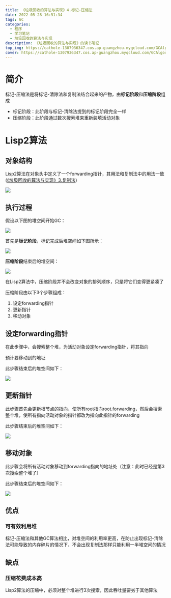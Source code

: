 ```yaml
---
title: 《垃圾回收的算法与实现》4.标记-压缩法
date: 2022-05-28 16:51:34
tags: GC
categories: 
  - 程序
  - 学习笔记
  - 垃圾回收的算法与实现
description: 《垃圾回收的算法与实现》的读书笔记
top_img: https://cathole-1307936347.cos.ap-guangzhou.myqcloud.com/GCAlgorithmNotes1/GCAlgorithmNotes1_Head.png
cover: https://cathole-1307936347.cos.ap-guangzhou.myqcloud.com/GCAlgorithmNotes1/GCAlgorithmNotes1_Head.png
---
```


# 简介

标记-压缩法是将标记-清除法和复制法结合起来的产物，由**标记阶段**和**压缩阶段**组成

- 标记阶段：此阶段与标记-清除法提到的标记阶段完全一样
- 压缩阶段：此阶段通过数次搜索堆来重新装填活动对象

# Lisp2算法

## 对象结构

Lisp2算法在对象头中定义了一个forwarding指针，其用法和复制法中的用法一致([《垃圾回收的算法与实现》3.复制法](http://cathole.top/2022/04/17/gc-algorithm-notes-3/))

![](https://cathole-1307936347.cos.ap-guangzhou.myqcloud.com/GCAlgorithmNotes4/GCAlgorithmNotes4_1.png)

## 执行过程

假设以下图的堆空间开始GC：

![](https://cathole-1307936347.cos.ap-guangzhou.myqcloud.com/GCAlgorithmNotes4/GCAlgorithmNotes4_2.png)



首先是**标记阶段**，标记完成后堆空间如下图所示：

![](https://cathole-1307936347.cos.ap-guangzhou.myqcloud.com/GCAlgorithmNotes4/GCAlgorithmNotes4_3.png)



**压缩阶段**结束后的堆空间：

![](https://cathole-1307936347.cos.ap-guangzhou.myqcloud.com/GCAlgorithmNotes4/GCAlgorithmNotes4_4.png)

在Lisp2算法中，压缩阶段并不会改变对象的排列顺序，只是将它们变得更紧凑了



压缩阶段由以下3个步骤组成：

1. 设定forwarding指针
2. 更新指针
3. 移动对象



## 设定forwarding指针

在此步骤中，会搜索整个堆，为活动对象设定forwarding指针，将其指向

预计要移动到的地址

此步骤结束后的堆空间如下：

![](https://cathole-1307936347.cos.ap-guangzhou.myqcloud.com/GCAlgorithmNotes4/GCAlgorithmNotes4_5.png)

## 更新指针

此步骤首先会更新根节点的指向，使所有root指向root.forwarding，然后会搜索整个堆，使所有指向活动对象的指针都改为指向此指针的forwarding

此步骤结束后的堆空间如下：

![](https://cathole-1307936347.cos.ap-guangzhou.myqcloud.com/GCAlgorithmNotes4/GCAlgorithmNotes4_5.png)

## 移动对象

此步骤会将所有活动对象移动到forwarding指向的地址处（注意：此时已经是第3次搜索整个堆了）

此步骤结束后的堆空间如下：

![](https://cathole-1307936347.cos.ap-guangzhou.myqcloud.com/GCAlgorithmNotes4/GCAlgorithmNotes4_6.png)

## 优点

### 可有效利用堆

标记-压缩法和其他GC算法相比，对堆空间的利用率更高，在防止出现标记-清除法可能导致的内存碎片的情况下，不会出现复制法那样只能利用一半堆空间的情况

## 缺点

### 压缩花费成本高

Lisp2算法的压缩中，必须对整个堆进行3次搜索，因此吞吐量要劣于其他算法
